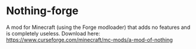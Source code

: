 # Nothing-forge
A mod for Minecraft (using the Forge modloader) that adds no features and is completely useless.
Download here: https://www.curseforge.com/minecraft/mc-mods/a-mod-of-nothing
